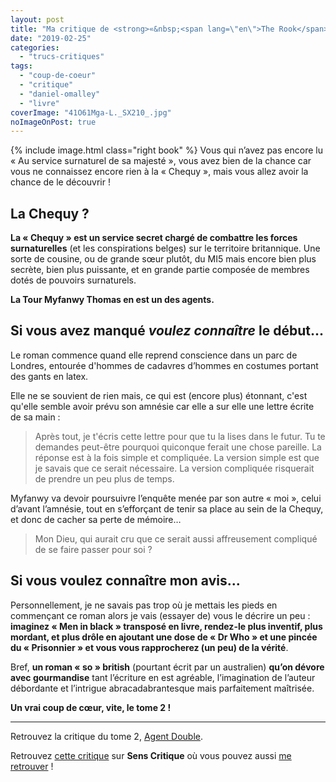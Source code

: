 ```yaml
---
layout: post
title: "Ma critique de <strong>«&nbsp;<span lang=\"en\">The Rook</span> - Au service surnaturel de sa majesté&nbsp;»</strong> de <em>Daniel O’Malley</em>"
date: "2019-02-25"
categories: 
  - "trucs-critiques"
tags: 
  - "coup-de-coeur"
  - "critique"
  - "daniel-omalley"
  - "livre"
coverImage: "41O61Mga-L._SX210_.jpg"
noImageOnPost: true
---
```


{% include image.html class="right book" %}
Vous qui n’avez pas encore lu « Au service surnaturel de sa majesté », vous avez bien de la chance car vous ne connaissez encore rien à la « Chequy », mais vous allez avoir la chance de le découvrir !

## La Chequy ?

**La « Chequy » est un service secret chargé de combattre les forces surnaturelles** (et les conspirations belges) sur le territoire britannique. Une sorte de cousine, ou de grande sœur plutôt, du MI5 mais encore bien plus secrète, bien plus puissante, et en grande partie composée de membres dotés de pouvoirs surnaturels.

**La Tour Myfanwy Thomas en est un des agents.**

## Si vous avez manqué _voulez connaître_ le début...

Le roman commence quand elle reprend conscience dans un parc de Londres, entourée d'hommes de cadavres d’hommes en costumes portant des gants en latex.

Elle ne se souvient de rien mais, ce qui est (encore plus) étonnant, c'est qu'elle semble avoir prévu son amnésie car elle a sur elle une lettre écrite de sa main :

<blockquote class="citation">Après tout, je t'écris cette lettre pour que tu la lises dans le futur. Tu te demandes peut-être pourquoi quiconque ferait une chose pareille. La réponse est à la fois simple et compliquée. La version simple est que je savais que ce serait nécessaire. La version compliquée risquerait de prendre un peu plus de temps.</blockquote>

Myfanwy va devoir poursuivre l’enquête menée par son autre « moi », celui d’avant l’amnésie, tout en s’efforçant de tenir sa place au sein de la Chequy, et donc de cacher sa perte de mémoire…

<blockquote class="citation">Mon Dieu, qui aurait cru que ce serait aussi affreusement compliqué de se faire passer pour soi ?</blockquote>

## Si vous voulez connaître mon avis...

Personnellement, je ne savais pas trop où je mettais les pieds en commençant ce roman alors je vais (essayer de) vous le décrire un peu : **imaginez « Men in black » transposé en livre, rendez-le plus inventif, plus mordant, et plus drôle en ajoutant une dose de « Dr Who » et une pincée du « Prisonnier » et vous vous rapprocherez (un peu) de la vérité**.

Bref, **un roman « so » british** (pourtant écrit par un australien) **qu’on dévore avec gourmandise** tant l’écriture en est agréable, l’imagination de l’auteur débordante et l’intrigue abracadabrantesque mais parfaitement maîtrisée.

**Un vrai coup de cœur, vite, le tome 2 !**

* * *

Retrouvez la critique du tome 2, [Agent Double](https://www.6x8.org/2019/04/ma-critique-de-agent-double-au-service-surnaturel-de-sa-majeste-tome-2-de-daniel-omalley/).

Retrouvez [cette critique](https://www.senscritique.com/livre/Au_service_surnaturel_de_Sa_Majeste/critique/189549675) sur **Sens Critique** où vous pouvez aussi [me retrouver](http://www.senscritique.com/Arnaud_Malon) !
